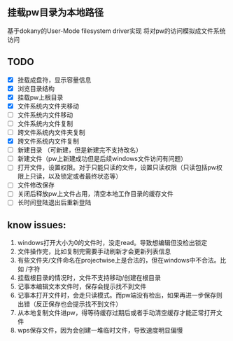 ﻿## 挂载pw目录为本地路径
基于dokany的User-Mode filesystem driver实现
将对pw的访问模拟成文件系统访问

## TODO
 - [x] 挂载成盘符，显示容量信息
 - [x] 浏览目录结构
 - [x] 挂载pw上根目录
 - [x] 文件系统内文件夹移动
 - [ ] 文件系统内文件移动
 - [ ] 文件系统内文件复制
 - [ ] 跨文件系统内文件夹复制
 - [x] 跨文件系统内文件复制
 - [ ] 新建目录 （可新建，但是新建完不支持改名）
 - [ ] 新建文件（pw上新建成功但是后续windows文件访问有问题）
 - [ ] 打开文件，设置权限。对于只能只读的文件，设置只读权限（只读包括pw权限上只读，以及锁定或者最终状态等）
 - [ ] 文件修改保存
 - [ ] 关闭后释放pw上文件占用，清空本地工作目录的缓存文件
 - [ ] 长时间登陆退出后重新登陆

 ## know issues:
 1. windows打开大小为0的文件时，没走read。导致想编辑但没检出锁定
 2. 文件操作完，比如复制完需要手动刷新才会更新列表信息
 3. 有些文件夹/文件命名在projectwise上是合法的，但在windows中不合法。比如 /字符
 4. 挂载根目录的情况时，文件不支持移动/创建在根目录
 5. 记事本编辑文本文件时，保存会提示找不到文件
 6. 记事本打开文件时，会走只读模式。而pw端没有检出，如果再进一步保存则出错（反正保存也会提示找不到文件）
 7. 从本地复制文件进pw，得等待缓存过期后或者手动清空缓存才能正常打开文件
 8. wps保存文件，因为会创建一堆临时文件，导致速度明显偏慢